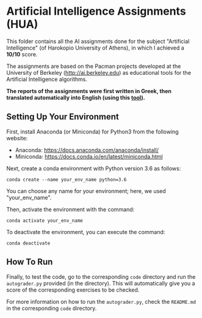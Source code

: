 # Artificial Intelligence Assignments (HUA)

This folder contains all the AI assignments done for the subject "Artificial Intelligence" (of Harokopio University of Athens), in which I achieved a **10/10** score.

The assignments are based on the Pacman projects developed at the University of Berkeley (http://ai.berkeley.edu) as educational tools for the Artificial Intelligence algorithms.

**The reports of the assignments were first written in Greek, then translated automatically into English (using this [tool](https://www.onlinedoctranslator.com/en/)).**

## Setting Up Your Environment

First, install Anaconda (or Miniconda) for Python3 from the following website:
- Anaconda: https://docs.anaconda.com/anaconda/install/
- Miniconda: https://docs.conda.io/en/latest/miniconda.html

Next, create a conda environment with Python version 3.6 as follows:

```
conda create --name your_env_name python=3.6
```
You can choose any name for your environment; here, we used "your_env_name".

Then, activate the environment with the command:


```
conda activate your_env_name
```

To deactivate the environment, you can execute the command:
```
conda deactivate
```

## How To Run
Finally, to test the code, go to the corresponding `code` directory and run the `autograder.py` provided (in the directory). This will automatically give you a score of the corresponding exercises to be checked.

For more information on how to run the `autograder.py`, check the `README.md` in the corresponding `code` directory.
